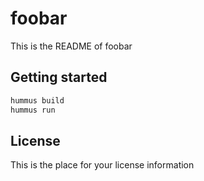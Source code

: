 # foobar

This is the README of foobar

## Getting started

```bash
hummus build
hummus run
```

## License

This is the place for your license information
